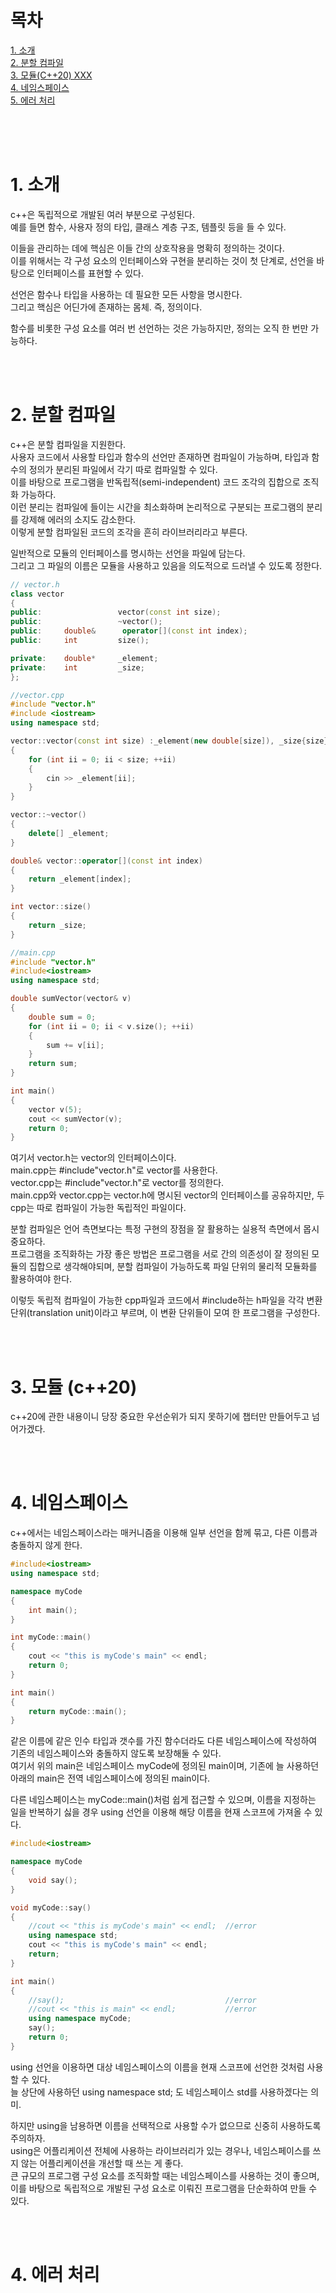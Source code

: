 # 목차
[1. 소개](#Chap1)  
[2. 분할 컴파일](#Chap2)  
[3. 모듈(C++20) XXX](#Chap3)  
[4. 네임스페이스](#Chap4)  
[5. 에러 처리](#Chap5)  




<br><br><br>


<a name="Chap1"></a>
# 1. 소개

c++은 독립적으로 개발된 여러 부분으로 구성된다.  
예를 들면 함수, 사용자 정의 타입, 클래스 계층 구조, 템플릿 등을 들 수 있다.  

이들을 관리하는 데에 핵심은 이들 간의 상호작용을 명확히 정의하는 것이다.  
이를 위해서는 각 구성 요소의 인터페이스와 구현을 분리하는 것이 첫 단계로, 선언을 바탕으로 인터페이스를 표현할 수 있다.  

선언은 함수나 타입을 사용하는 데 필요한 모든 사항을 명시한다.  
그리고 핵심은 어딘가에 존재하는 몸체. 즉, 정의이다.

함수를 비롯한 구성 요소를 여러 번 선언하는 것은 가능하지만, 정의는 오직 한 번만 가능하다.  

<br><br>

<a name="Chap2"></a>
# 2. 분할 컴파일

c++은 분할 컴파일을 지원한다.  
사용자 코드에서 사용할 타입과 함수의 선언만 존재하면 컴파일이 가능하며, 타입과 함수의 정의가 분리된 파일에서 각기 따로 컴파일할 수 있다.  
이를 바탕으로 프로그램을 반독립적(semi-independent) 코드 조각의 집합으로 조직화 가능하다.  
이런 분리는 컴파일에 들이는 시간을 최소화하며 논리적으로 구분되는 프로그램의 분리를 강제해 에러의 소지도 감소한다.  
이렇게 분할 컴파일된 코드의 조각을 흔히 라이브러리라고 부른다.  

일반적으로 모듈의 인터페이스를 명시하는 선언을 파일에 담는다.  
그리고 그 파일의 이름은 모듈을 사용하고 있음을 의도적으로 드러낼 수 있도록 정한다.  

```cpp
// vector.h
class vector
{
public:                 vector(const int size);
public:                 ~vector();
public:     double&      operator[](const int index);
public:     int         size();

private:    double*     _element;
private:    int         _size;
};
```

```cpp
//vector.cpp
#include "vector.h"
#include <iostream>
using namespace std;

vector::vector(const int size) :_element(new double[size]), _size{size}
{
	for (int ii = 0; ii < size; ++ii)
	{
		cin >> _element[ii];
	}
}

vector::~vector()
{
	delete[] _element;
}

double& vector::operator[](const int index)
{
	return _element[index];
}

int vector::size()
{
	return _size;
}
```

```cpp
//main.cpp
#include "vector.h"
#include<iostream>
using namespace std;

double sumVector(vector& v)
{
	double sum = 0;
	for (int ii = 0; ii < v.size(); ++ii)
	{
		sum += v[ii];
	}
	return sum;
}

int main()
{
	vector v(5);
	cout << sumVector(v);
	return 0;
}
```

여기서 vector.h는 vector의 인터페이스이다.  
main.cpp는 #include"vector.h"로 vector를 사용한다.  
vector.cpp는 #include"vector.h"로 vector를 정의한다.  
main.cpp와 vector.cpp는 vector.h에 명시된 vector의 인터페이스를 공유하지만, 두 cpp는 따로 컴파일이 가능한 독립적인 파일이다.  

분할 컴파일은 언어 측면보다는 특정 구현의 장점을 잘 활용하는 실용적 측면에서 몹시 중요하다.  
프로그램을 조직화하는 가장 좋은 방법은 프로그램을 서로 간의 의존성이 잘 정의된 모듈의 집합으로 생각해야되며, 분할 컴파일이 가능하도록 파일 단위의 물리적 모듈화를 활용하여야 한다.  

이렇듯 독립적 컴파일이 가능한 cpp파일과 코드에서 #include하는 h파일을 각각 변환 단위(translation unit)이라고 부르며, 이 변환 단위들이 모여 한 프로그램을 구성한다.  

<br><br>

<a name="Chap3"></a>
# 3. 모듈 (c++20)
c++20에 관한 내용이니 당장 중요한 우선순위가 되지 못하기에 챕터만 만들어두고 넘어가겠다.

<br><br>

<a name="Chap4"></a>
# 4. 네임스페이스
c++에서는 네임스페이스라는 매커니즘을 이용해 일부 선언을 함께 묶고, 다른 이름과 충돌하지 않게 한다.  

```cpp
#include<iostream>
using namespace std;

namespace myCode
{
	int main();
}

int myCode::main()
{
	cout << "this is myCode's main" << endl;
	return 0;
}

int main()
{
	return myCode::main();
}
```
같은 이름에 같은 인수 타입과 갯수를 가진 함수더라도 다른 네임스페이스에 작성하여 기존의 네임스페이스와 충돌하지 않도록 보장해둘 수 있다.  
여기서 위의 main은 네임스페이스 myCode에 정의된 main이며, 기존에 늘 사용하던 아래의 main은 전역 네임스페이스에 정의된 main이다.  

다른 네임스페이스는 myCode::main()처럼 쉽게 접근할 수 있으며, 이름을 지정하는 일을 반복하기 싫을 경우 using 선언을 이용해 해당 이름을 현재 스코프에 가져올 수 있다.

```cpp
#include<iostream>

namespace myCode
{
	void say();
}

void myCode::say()
{
	//cout << "this is myCode's main" << endl;  //error
	using namespace std;
	cout << "this is myCode's main" << endl;
	return;
}

int main()
{
	//say();                                    //error
	//cout << "this is main" << endl;           //error
	using namespace myCode;
	say();
	return 0;
}
```
using 선언을 이용하면 대상 네임스페이스의 이름을 현재 스코프에 선언한 것처럼 사용할 수 있다.  
늘 상단에 사용하던 using namespace std; 도 네임스페이스 std를 사용하겠다는 의미.  

하지만 using을 남용하면 이름을 선택적으로 사용할 수가 없으므로 신중히 사용하도록 주의하자.  
using은 어플리케이션 전체에 사용하는 라이브러리가 있는 경우나, 네임스페이스를 쓰지 않는 어플리케이션을 개선할 때 쓰는 게 좋다.  
큰 규모의 프로그램 구성 요소를 조직화할 때는 네임스페이스를 사용하는 것이 좋으며, 이를 바탕으로 독립적으로 개발된 구성 요소로 이뤄진 프로그램을 단순화하여 만들 수 있다.  

<br><br>

<a name="Chap5"></a>
# 4. 에러 처리